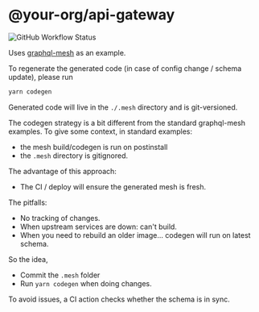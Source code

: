 # @your-org/api-gateway

![GitHub Workflow Status](https://img.shields.io/github/actions/workflow/status/belgattitude/nextjs-monorepo-example/ci-packages.yml?style=for-the-badge&label=CI)

Uses [graphql-mesh](https://github.com/Urigo/graphql-mesh) as an example.

To regenerate the generated code (in case of config change / schema update), please run

```bash
yarn codegen
```

Generated code will live in the `./.mesh` directory and is git-versioned.

The codegen strategy is a bit different from the standard graphql-mesh examples.
To give some context, in standard examples:

- the mesh build/codegen is run on postinstall
- the `.mesh` directory is gitignored.

The advantage of this approach:

- The CI / deploy will ensure the generated mesh is fresh.

The pitfalls:

- No tracking of changes.
- When upstream services are down: can't build.
- When you need to rebuild an older image... codegen will run on latest schema.

So the idea,

- Commit the `.mesh` folder
- Run `yarn codegen` when doing changes.

To avoid issues, a CI action checks whether the schema is in sync.
